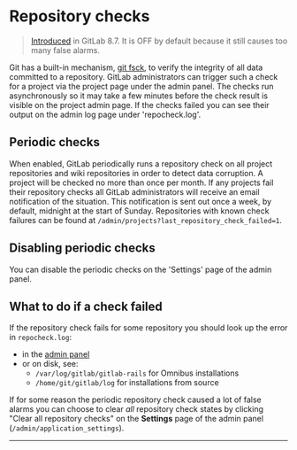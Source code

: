 # Repository checks

> [Introduced][ce-3232] in GitLab 8.7. It is OFF by default because it still
causes too many false alarms.

Git has a built-in mechanism, [git fsck][git-fsck], to verify the
integrity of all data committed to a repository. GitLab administrators
can trigger such a check for a project via the project page under the
admin panel. The checks run asynchronously so it may take a few minutes
before the check result is visible on the project admin page. If the
checks failed you can see their output on the admin log page under
'repocheck.log'.

## Periodic checks

When enabled, GitLab periodically runs a repository check on all project
repositories and wiki repositories in order to detect data corruption.
A project will be checked no more than once per month. If any projects
fail their repository checks all GitLab administrators will receive an email
notification of the situation. This notification is sent out once a week,
by default, midnight at the start of Sunday. Repositories with known check
failures can be found at `/admin/projects?last_repository_check_failed=1`.

## Disabling periodic checks

You can disable the periodic checks on the 'Settings' page of the admin
panel.

## What to do if a check failed

If the repository check fails for some repository you should look up the error
in `repocheck.log`:

- in the [admin panel](logs.md#repocheck-log)
- or on disk, see:
    - `/var/log/gitlab/gitlab-rails` for Omnibus installations
    - `/home/git/gitlab/log` for installations from source

If for some reason the periodic repository check caused a lot of false
alarms you can choose to clear *all* repository check states by
clicking "Clear all repository checks" on the **Settings** page of the
admin panel (`/admin/application_settings`).

---
[ce-3232]: https://gitlab.com/gitlab-org/gitlab-ce/merge_requests/3232 "Auto git fsck"
[git-fsck]: https://git-scm.com/docs/git-fsck "git fsck documentation"
